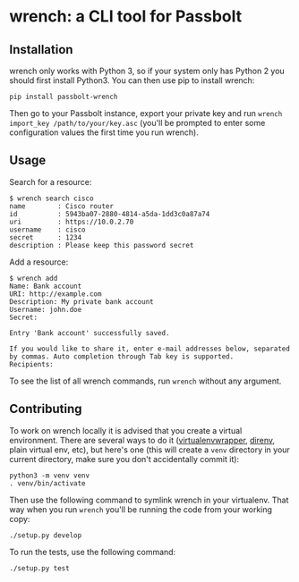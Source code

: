 wrench: a CLI tool for Passbolt
===============================

Installation
------------

wrench only works with Python 3, so if your system only has Python 2 you should
first install Python3. You can then use pip to install wrench:

```
pip install passbolt-wrench
```

Then go to your Passbolt instance, export your private key and run `wrench
import_key /path/to/your/key.asc` (you'll be prompted to enter some
configuration values the first time you run wrench).

Usage
-----

Search for a resource:

```
$ wrench search cisco
name        : Cisco router
id          : 5943ba07-2880-4814-a5da-1dd3c0a87a74
uri         : https://10.0.2.70
username    : cisco
secret      : 1234
description : Please keep this password secret
```

Add a resource:

```
$ wrench add
Name: Bank account
URI: http://example.com
Description: My private bank account
Username: john.doe
Secret: 

Entry 'Bank account' successfully saved.

If you would like to share it, enter e-mail addresses below, separated by commas. Auto completion through Tab key is supported.
Recipients: 
```

To see the list of all wrench commands, run `wrench` without any argument.

Contributing
------------

To work on wrench locally it is advised that you create a virtual environment.
There are several ways to do it
([virtualenvwrapper](https://pypi.python.org/pypi/virtualenvwrapper),
[direnv](https://github.com/direnv/direnv), plain virtual env, etc), but here's
one (this will create a `venv` directory in your current directory, make sure
you don't accidentally commit it):

```
python3 -m venv venv
. venv/bin/activate
```

Then use the following command to symlink wrench in your virtualenv. That way when you run `wrench` you'll be running the code from your working copy:

```
./setup.py develop
```

To run the tests, use the following command:

```
./setup.py test
```
